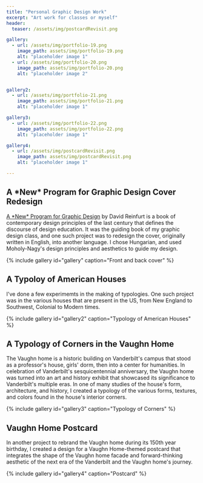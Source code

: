 ```yaml
---
title: "Personal Graphic Design Work"
excerpt: "Art work for classes or myself"
header:
  teaser: /assets/img/postcardRevisit.png

gallery:
  - url: /assets/img/portfolio-19.png
    image_path: assets/img/portfolio-19.png
    alt: "placeholder image 1"
  - url: /assets/img/portfolio-20.png
    image_path: assets/img/portfolio-20.png
    alt: "placeholder image 2"


gallery2:
  - url: /assets/img/portfolio-21.png
    image_path: assets/img/portfolio-21.png
    alt: "placeholder image 1"

gallery3:
  - url: /assets/img/portfolio-22.png
    image_path: assets/img/portfolio-22.png
    alt: "placeholder image 1"

gallery4:
  - url: /assets/img/postcardRevisit.png
    image_path: assets/img/postcardRevisit.png
    alt: "placeholder image 1"

---
```


<h2>A <span style="font-weight: bold;">&ast;New&ast;</span> Program for Graphic Design Cover Redesign</h2>

<u>A &ast;New&ast; Program for Graphic Design</u> by David Reinfurt is a book of contemporary design principles of the last century that defines the discourse of design education. It was the guiding book of my graphic design class, and one such project was to redesign the cover, originally written in English, into another language. I chose Hungarian, and used Moholy-Nagy's design principles and aesthetics to guide my design.

{% include gallery id="gallery" caption="Front and back cover" %}

## A Typoloy of American Houses

I've done a few experimemts in the making of typologies. One such project was in the various houses that are present in the US, from New England to Southwest, Colonial to Modern times. 

{% include gallery id="gallery2" caption="Typology of American Houses" %}

## A Typology of Corners in the Vaughn Home

The Vaughn home is a historic building on Vanderbilt's campus that stood as a professor's house, girls' dorm, then into a center for humanities. In celebration of Vanderbilt's sesquicentennial anniversary, the Vaughn home was turned into an art and history exhibit that showcased its significance to Vanderbilt's multiple eras. In one of many studies of the house's form, architecture, and history, I created a typology of the various forms, textures, and colors found in the house's interior corners.

{% include gallery id="gallery3" caption="Typology of Corners" %}

## Vaughn Home Postcard

In another project to rebrand the Vaughn home during its 150th year birthday, I created a design for a Vaughn Home-themed postcard that integrates the shape of the Vaughn home facade and forward-thinking aesthetic of the next era of the Vanderbilt and the Vaughn home's journey.

{% include gallery id="gallery4" caption="Postcard" %}
